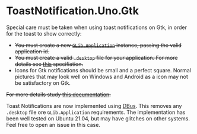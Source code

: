 # ToastNotification.Uno.Gtk  

Special care must be taken when using toast notifications on Gtk, in order for the toast to show correctly:  
-   ~~You must create a new [`GLib.Application`](https://developer.gnome.org/gio/stable/GApplication.html#g-application-send-notification) instance, passing the valid application id.~~  
-   ~~You must create a valid `.desktop` file for your application. For more details see [this](https://specifications.freedesktop.org/desktop-entry-spec/latest/) specifiation.~~
-   Icons for Gtk notifications should be small and a perfect square. Normal pictures that may look well on Windows and Android as a icon may not be satisfactory on Gtk.  

~~For more details study [this documentation](https://developer.gnome.org/GNotification/).~~

Toast Notifications are now implemented using [DBus](https://developer.gnome.org/notification-spec/).
This removes any `.desktop` file ore `GLib.Application` requirements.
The implementation has been well tested on Ubuntu 21.04, but may have glitches
on other systems. Feel free to open an issue in this case.